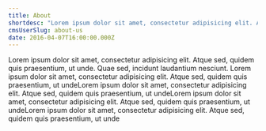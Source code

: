```yaml
---
title: About
shortdesc: "Lorem ipsum dolor sit amet, consectetur adipisicing elit. Atque sed, quidem quis praesentium, ut unde."
cmsUserSlug: about-us
date: 2016-04-07T16:00:00.000Z
---
```


Lorem ipsum dolor sit amet, consectetur adipisicing elit. Atque sed, quidem quis praesentium, ut unde. Quae sed, incidunt laudantium nesciunt. Lorem ipsum dolor sit amet, consectetur adipisicing elit. Atque sed, quidem quis praesentium, ut undeLorem ipsum dolor sit amet, consectetur adipisicing elit. Atque sed, quidem quis praesentium, ut undeLorem ipsum dolor sit amet, consectetur adipisicing elit. Atque sed, quidem quis praesentium, ut undeLorem ipsum dolor sit amet, consectetur adipisicing elit. Atque sed, quidem quis praesentium, ut unde

  

